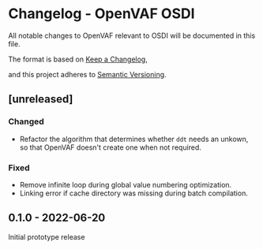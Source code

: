 # Changelog - OpenVAF OSDI

All notable changes to OpenVAF relevant to OSDI will be documented in this file.

The format is based on [Keep a Changelog](https://keepachangelog.com/en/1.0.0/),

and this project adheres to [Semantic Versioning](https://semver.org/spec/v2.0.0.html).

## [unreleased]

### Changed

* Refactor the algorithm that determines whether `ddt` needs an unkown, so that OpenVAF doesn't create one when not required.

### Fixed

* Remove infinite loop during global value numbering optimization.
* Linking error if cache directory was missing during batch compilation.


## 0.1.0 - 2022-06-20

Initial prototype release
